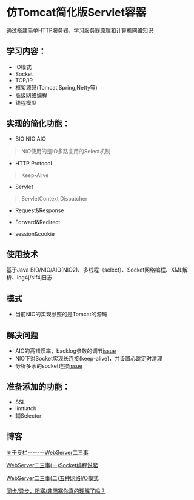 # 仿Tomcat简化版Servlet容器
通过搭建简单HTTP服务器，学习服务器原理和计算机网络知识

## 学习内容：
- IO模式
- Socket
- TCP/IP
- 框架源码(Tomcat,Spring,Netty等)
- 高级网络编程
- 线程模型

## 实现的简化功能：
- BIO NIO AIO
> NIO使用的是IO多路复用的Select机制

- HTTP Protocol
> Keep-Alive

- Servlet
> ServletContext
  Dispatcher
  
- Request&Response

- Forward&Redirect

- session&cookie

## 使用技术

基于Java BIO/NIO/AIO(NIO2)、多线程（select）、Socket网络编程、XML解析、log4j/slf4j日志

## 模式

- 当前NIO的实现参照的是Tomcat的源码

## 解决问题

- AIO的高错误率，backlog参数的调节[issue](https://github.com/defineYIDA/LWebServer/issues/4)
- NIO下对Socket实现长连接(keep-alive)，并设置心跳定时清理
- 分析多余的socket连接[issue](https://github.com/defineYIDA/LWebServer/issues/3)

## 准备添加的功能：

- SSL
- limtlatch
- 辅Selector
## 博客
[关于专栏-------WebServer二三事](https://blog.csdn.net/define_LIN/article/details/89040929)

[WebServer二三事(一)Socket编程说起](https://blog.csdn.net/define_LIN/article/details/89304687)

[WebServer二三事(二)五种网络I/O模式](https://blog.csdn.net/define_LIN/article/details/89705770)

[同步/异步，阻塞/非阻塞你真的理解了吗？](https://blog.csdn.net/define_LIN/article/details/89724421)
